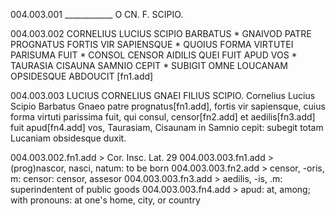 004.003.001 ____________ O CN. F. SCIPIO.

004.003.002 CORNELIUS LUCIUS SCIPIO BARBATUS * GNAIVOD PATRE PROGNATUS FORTIS VIR SAPIENSQUE * QUOIUS FORMA VIRTUTEI PARISUMA FUIT * CONSOL CENSOR AIDILIS QUEI FUIT APUD VOS * TAURASIA CISAUNA SAMNIO CEPIT * SUBIGIT OMNE LOUCANAM OPSIDESQUE ABDOUCIT [fn1.add]

004.003.003 LUCIUS CORNELIUS GNAEI FILIUS SCIPIO. Cornelius Lucius Scipio Barbatus Gnaeo patre prognatus[fn1.add], fortis vir sapiensque, cuius forma virtuti parissima fuit, qui consul, censor[fn2.add] et aedilis[fn3.add] fuit apud[fn4.add] vos, Taurasiam, Cisaunam in Samnio cepit: subegit totam Lucaniam obsidesque duxit.

004.003.002.fn1.add > Cor. Insc. Lat. 29
004.003.003.fn1.add > (prog)nascor, nasci, natum: to be born
004.003.003.fn2.add > censor, -oris, m: censor: censor, assesor
004.003.003.fn3.add > aedilis, -is, .m: superindentent of public goods
004.003.003.fn4.add > apud: at, among; with pronouns: at one's home, city, or country

